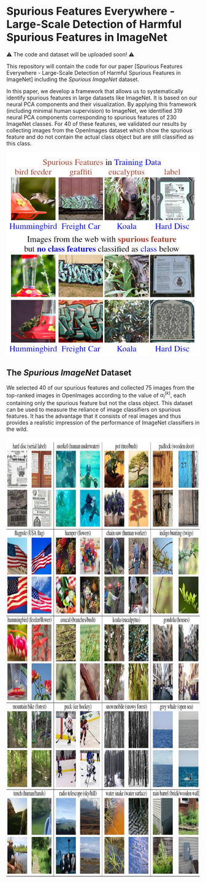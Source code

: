 # Spurious Features Everywhere - Large-Scale Detection of Harmful Spurious Features in ImageNet

:warning: The code and dataset will be uploaded soon! :warning:

This repository will contain the code for our paper [Spurious Features Everywhere - Large-Scale Detection of Harmful Spurious Features in ImageNet] including the *Spurious ImageNet* dataset.

In this paper, we develop a framework that allows us to systematically identify spurious features in large datasets like ImageNet. It is based on our neural PCA components and their visualization.
By applying this framework (including minimal human supervision) to ImageNet, we identified 319 neural PCA components corresponding to spurious features of 230 ImageNet classes. For 40 of these features, we validated our results by 
collecting images from the OpenImages dataset which show the spurious feature and do not contain the actual class object but are still classified as this class. 

<p align="center">
  <img width="505" height="531" src="./example_images/teaser.png">
</p>

## The *Spurious ImageNet* Dataset
We selected 40 of our spurious features and collected 75 images from the top-ranked images in OpenImages according to the value of $\alpha_l^{(k)},$ each containing only the spurious feature but not the class object. This dataset can be used to measure the reliance of image classifiers on spurious features. It has the advantage that it consists of real images and thus provides a realistic impression of the performance of ImageNet classifiers in the wild. 
<p align="center">
  <img width="937" height="1145" src="./example_images/examples_spurious_imagenet.jpg">
</p>
